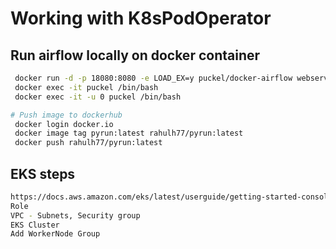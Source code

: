 # Working with K8sPodOperator

## Run airflow locally on docker container

```bash
 docker run -d -p 18080:8080 -e LOAD_EX=y puckel/docker-airflow webserver
 docker exec -it puckel /bin/bash
 docker exec -it -u 0 puckel /bin/bash

# Push image to dockerhub
 docker login docker.io
 docker image tag pyrun:latest rahulh77/pyrun:latest
 docker push rahulh77/pyrun:latest
```

## EKS steps

``` bash
https://docs.aws.amazon.com/eks/latest/userguide/getting-started-console.html
Role
VPC - Subnets, Security group
EKS Cluster
Add WorkerNode Group
```

